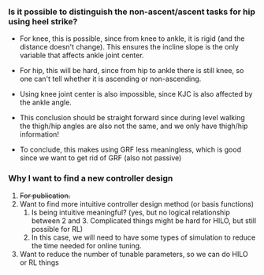 ### Is it possible to distinguish the non-ascent/ascent tasks for hip using heel strike?

- For knee, this is possible, since from knee to ankle, it is rigid (and the distance doesn't change). This ensures the incline slope is the only variable that affects ankle joint center.

- For hip, this will be hard, since from hip to ankle there is still knee, so one can't tell whether it is ascending or non-ascending.
- Using knee joint center is also impossible, since KJC is also affected by the ankle angle.
- This conclusion should be straight forward since during level walking the thigh/hip angles are also not the same, and we only have thigh/hip information!

- To conclude, this makes using GRF less meaningless, which is good since we want to get rid of GRF (also not passive)

### Why I want to find a new controller design

1. ~~For publication.~~
2. Want to find more intuitive controller design method (or basis functions)
	1. Is being intuitive meaningful? (yes, but no logical relationship between 2 and 3. Complicated things might be hard for HILO, but still possible for RL)
	2. In this case, we will need to have some types of simulation to reduce the time needed for online tuning.
3. Want to reduce the number of tunable parameters, so we can do HILO or RL things